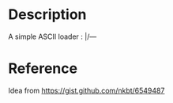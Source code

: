 # Description
A simple ASCII loader : \|/—

# Reference
Idea from https://gist.github.com/nkbt/6549487